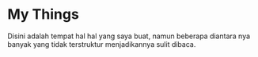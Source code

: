 # My Things

Disini adalah tempat hal hal yang saya buat, namun beberapa diantara nya banyak yang tidak terstruktur menjadikannya sulit dibaca.

